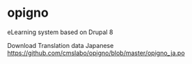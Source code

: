 # opigno
eLearning system based on Drupal 8

Download Translation data
  Japanese https://github.com/cmslabo/opigno/blob/master/opigno_ja.po
